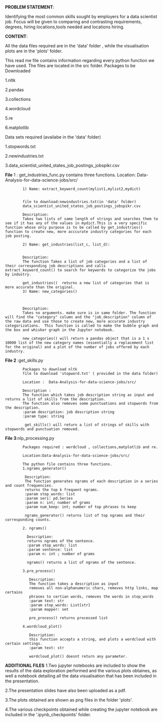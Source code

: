 
**PROBLEM STATEMENT**:  

Identifying the most common skills sought by employers for a data scientist job. Focus will
be given to comparing and contrasting requirements, degrees,  hiring locations,tools needed and locations hiring.


**CONTENT**:


All the data files required are in the 'data' folder , while the visualisation plots are in the 'plots' folder.

This read me file contains information regarding every python function we have used. The files are located in the src folder.
Packages to be Downloaded

1.nltk

2.pandas

3.collections

4.wordcloud

5.re

6.matplotlib

Data sets required (availabe in the 'data' folder)

1.stopwords.txt

2.newindustries.txt

3.data_scientist_united_states_job_postings_jobspikr.csv

**File** 1 : get_industries_func.py contains three functions. 
             Location: Data-Analysis-for-data-science-jobs/src/

            1) Name: extract_keyword_count(mylist1,mylist2,mydict)

            
            file to download:newindustries.txt(in 'data' folder)
            data_scientist_united_states_job_postings_jobspikr.csv

            Description:
            Takes two lists of same length of strings and searches them to see if it has any of the values in mydict.This is a very specific function whose only purpose is to be called by get_industries() function to create new, more acccurate industry categories for each job posting. 

            2) Name: get_industries(list_c, list_d):

            
            Description: 
            The function Takes a list of job categories and a list of their corresponding job descriptions and calls    extract_keyword_count() to search for keywords to categorize the jobs by industry. 
            
            get_industries()  returns a new list of categories that is more accurate than the original. 
            3) Name: new_categories()

            

            Description:
            Takes no arguments. make sure is in same folder. The function will find the "category" column and the "job_description" column of the raw data and use those to create new, more accurate industry categorizations.  This function is called to make the bubble graph and the box and whisker graph in the Jupyter notebook.

            new_categories() will return a pandas object that is a 1 x 10000 list of the new category names (essentially a replacement list for the original) and a plot of the number of jobs offered by each industry. 

**File 2** :get_skills.py

            Packages to download nltk 
            file to download 'stopword.txt' ( provided in the data folder)

            Location :  Data-Analysis-for-data-science-jobs/src/

            Description :
            The function which takes job description string as input and returns a list of skills from the description.
            The function also removes some punctuations and stopwords from the description. 
            :param description: job description string
            :param type: string    

             get_skills() will return a list of strings of skills with stopwords and punctuation removed.

**File 3**:nlp_processing.py

            Packages required : wordcloud , collections,matplotlib and re.

            Location:Data-Analysis-for-data-science-jobs/src/

            The python file contains three functions.
            1.ngrams_generator()
  
             Description:
             The function generates ngrams of each description in a series and count frequencies.
             returns the top k frequent ngrams.
             :param stop_words: list
             :param seri: pd.Series
             :param n: int; number of grams
             :param num_keep: int; number of top phrases to keep

             ngrams_generator() returns list of top ngrams and their corresponding counts.

            2. ngrams()
  
              Description:
              returns ngrams of the sentence.
              :param stop_words: list
              :param sentence: list
              :param n: int ; number of grams

              ngrams() returns a list of ngrams of the sentence.
    
            3.pre_process()
  
               Description:
               The function takes a description as input
               removes all non-alphanumeric chars, removes http links, map certains 
               phrases to certian words, removes the words in stop_words 
               :param text: str
               :param stop_words: List[str]
               :param mapper: set

               pre_process() returns processed list
    
            4.wordcloud_plot()

               Description:
               this function accepts a string, and plots a wordcloud with certain settings.
               :param text: str

               wordcloud_plot() doesnt return any parameter.
    
 **ADDITIONAL FILES**
1.Two jupyter notebooks are included to show the results of the data exploration performed and the various plots obtaines, as well a notebook detailing all the data visualisation that has been included in the presentation.

2.The presentation slides have also been uploaded as a pdf.

3.The plots obtained are shown as png files in the folder 'plots'.

4.The various checkpoints obtained while creating the jupyter notebook are included in the '.ipynb_checkpoints' folder.
    
    
   

